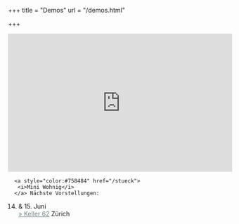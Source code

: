 +++
title = "Demos"
url = "/demos.html"

+++

<div class="polaroid pl-home">
<iframe width="510" height="315" src="https://youtu.be/UyRZWO6yz30" frameborder="0" allow="autoplay; encrypted-media" allowfullscreen></iframe>
  
      <a style="color:#758484" href="/stueck">
       <i>Mini Wohnig</i>  
      </a> Nächste Vorstellungen: 
  14. & 15. Juni </br><a style="color:#758484" href=https://keller62.ch/spielplan/index.html> &raquo; Keller 62</a> Zürich 
</div>




